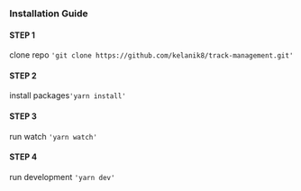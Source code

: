 ### Installation Guide

#### STEP 1

clone repo `'git clone https://github.com/kelanik8/track-management.git'`

#### STEP 2

install packages`'yarn install'`

#### STEP 3

run watch `'yarn watch'`

#### STEP 4

run development `'yarn dev'`
